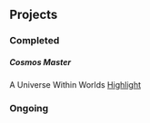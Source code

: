 ## Projects

### Completed

##### Cosmos Master
A Universe Within Worlds                                               [Highlight](trevorGHseay.github.io/goto-Toggle/Projects)

### Ongoing
